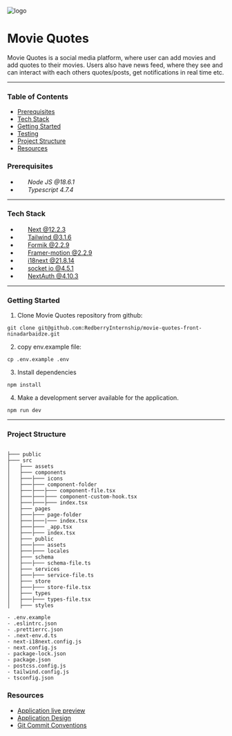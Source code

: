 ![logo](https://user-images.githubusercontent.com/33086430/189179222-5e2fc7c0-f7ee-4b42-9048-1ddfa57d11b4.png)
# Movie Quotes

Movie Quotes is a social media platform, where user can add movies and add quotes to their movies. Users also have news feed, where they see and can interact with each others quotes/posts, get notifications in real time etc.

---



### Table of Contents
- [Prerequisites](#Prerequisites)  
- [Tech Stack](#tech-stack)
- [Getting Started](#getting-started)
- [Testing](#testing)
- [Project Structure](#project-structure)
- [Resources](#Resources)

### Prerequisites
* <img src="https://upload.wikimedia.org/wikipedia/commons/thumb/7/7e/Node.js_logo_2015.svg/2560px-Node.js_logo_2015.svg.png" height="15px" style='padding-right: 5px'> *Node JS @18.6.1*
* <img src="https://upload.wikimedia.org/wikipedia/commons/thumb/4/4c/Typescript_logo_2020.svg/1024px-Typescript_logo_2020.svg.png" height="15px" style='padding-right: 5px'/> *Typescript 4.7.4*
---


### Tech Stack
* <img src="https://brandlogos.net/wp-content/uploads/2022/07/next.js-logo_brandlogos.net_zeccw-512x512.png" height="15"  style='padding-right: 5px'> [Next @12.2.3](https://nextjs.org/)
* <img src="https://upload.wikimedia.org/wikipedia/commons/thumb/d/d5/Tailwind_CSS_Logo.svg/2048px-Tailwind_CSS_Logo.svg.png" height="15"  style='padding-right: 5px'> [Tailwind @3.1.6](https://tailwindcss.com/)
* <img src="https://user-images.githubusercontent.com/4060187/61057426-4e5a4600-a3c3-11e9-9114-630743e05814.png" height="15"  style='padding-right: 5px'> [Formik @2.2.9](https://formik.org/)
* <img src="https://encrypted-tbn0.gstatic.com/images?q=tbn:ANd9GcTC3vP9YpiYAXnrv7lZDw-N6bymDYoe45dxhVTaS5_Hl3oL4l5dFKoRe5HIn9eKSLTC1fE&usqp=CAU" height="15"  style='padding-right: 5px'> [Framer-motion @2.2.9](https://www.framer.com/motion/)
* <img src="https://1143667985-files.gitbook.io/~/files/v0/b/gitbook-legacy-files/o/spaces%2F-L9iS6Wm2hynS5H9Gj7j%2Favatar.png?generation=1523462254548780&alt=media" height="15"  style='padding-right: 5px'> [i18next @21.8.14](https://www.i18next.com/)
* <img src="https://ik.imagekit.io/ably/ghost/prod/2021/03/socket-io-logo.jpeg?tr=w-1520" height="15"  style='padding-right: 5px'> [socket io @4.5.1](https://socket.io/) 
* <img src="https://next-auth.js.org/img/social-media-card.png" height="15"  style='padding-right: 5px'> [NextAuth @4.10.3](https://next-auth.js.org/)

---


### Getting Started
1. Clone Movie Quotes repository from github:

```
git clone git@github.com:RedberryInternship/movie-quotes-front-ninadarbaidze.git
```

2. copy env.example file:

```
cp .env.example .env
```

3. Install dependencies

```
npm install
```


4. Make a development server available for the application.

```
npm run dev
```

---

### Project Structure

```

├─── public
├─── src     
│   ├─── assets     
│   ├─── components  
│   ├───├─── icons
│   ├───├─── component-folder
│   ├───├───├─── component-file.tsx
│   ├───├───├─── component-custom-hook.tsx
│   ├───├───├─── index.tsx
│   ├─── pages 
│   ├───├─── page-folder
│   ├───├───|─── index.tsx
│   ├───├─── _app.tsx
│   ├───├─── index.tsx
│   ├─── public
│   ├───├─── assets
│   ├───├─── locales
│   ├─── schema
│   ├───├─── schema-file.ts
│   ├─── services
│   ├───├─── service-file.ts
│   ├─── store
│   ├───├─── store-file.tsx
│   ├─── types
│   ├───├─── types-file.tsx
│   ├─── styles

- .env.example
- .eslintrc.json
- .prettierrc.json
- .next-env.d.ts
- next-i18next.config.js
- next.config.js
- package-lock.json  
- package.json
- postcss.config.js  
- tailwind.config.js
- tsconfig.json

```

### Resources
- [Application live preview](https://movie-quotes.ninadarbaidze.dev/)
- [Application Design](https://www.figma.com/file/5uMXCg3itJwpzh9cVIK3hA/Movie-Quotes-Bootcamp-assignment?node-id=0%3A1)
- [Git Commit Conventions](https://redberry.gitbook.io/resources/git-is-semantikuri-komitebi)


